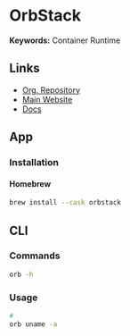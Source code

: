 # OrbStack

**Keywords:** Container Runtime

## Links

- [Org. Repository](https://github.com/orbstack)
- [Main Website](https://orbstack.dev)
- [Docs](https://docs.orbstack.dev)

## App

### Installation

#### Homebrew

```sh
brew install --cask orbstack
```

## CLI

### Commands

```sh
orb -h
```

### Usage

```sh
#
orb uname -a
```
